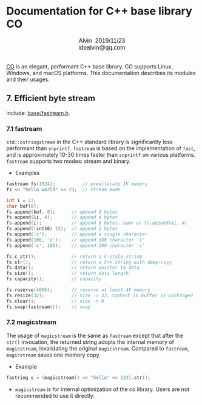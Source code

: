 # Documentation for C++ base library CO

<font face="Arial" size=3>
<center>
Alvin &nbsp;2019/11/23
</center>
<center>
idealvin@qq.com
</center>
<br />
</font>


[CO](https://github.com/idealvin/co/) is an elegant, performant C++ base library. CO supports Linux, Windows, and macOS platforms. This documentation describes its modules and their usages.

## 7. Efficient byte stream

include: [base/fastream.h](https://github.com/idealvin/co/blob/master/base/fastream.h).

### 7.1 fastream

`std::ostringstream` in the C++ standard library is significantly less performant than `snprintf`. `fastream` is based on the implementation of `fast`, and is approximately 10-30 times faster than `snprintf` on various platforms. `fastream` supports two modes: stream and binary.

- Examples

```cpp
fastream fs(1024);          // preallocate 1K memory
fs << "hello world" << 23;  // stream mode

int i = 23;
char buf[8];
fs.append(buf, 8);      // append 8 bytes
fs.append(&i, 4);       // append 4 bytes
fs.append(i);           // append 8 bytes，same as fs.append(&i, 4)
fs.append((int16) 23);  // append 2 bytes
fs.append('c');         // append a single character
fs.append(100, 'c');    // append 100 character 'c'
fs.append('c', 100);    // append 100 character 'c'

fs.c_str();             // return a C-style string
fs.str();               // return a C++ string with deep-copy
fs.data();              // return pointer to data
fs.size();              // return data length
fs.capacity();          // capacity

fs.reserve(4096);       // reserve at least 4K memory
fs.resize(32);          // size -> 32，content in buffer is unchanged
fs.clear();             // size -> 0
fs.swap(fastream());    // swap
```

### 7.2 magicstream

The usage of `magicstream` is the same as `fastream` except that after the `str()` invocation, the returned string adopts the internal memory of `magicstream`, invalidating the original `magicstream`. Compared to `fastream`, `magicstream` saves one memory copy.

- Example
```cpp
fastring s = (magicstream() << "hello" << 123).str();
```

- `magicstream` is for internal optimization of the co library. Users are not recommended to use it directly.
